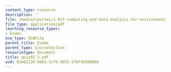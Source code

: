 ```yaml
---
content_type: resource
description: ''
file: /media/courses/1-017-computing-and-data-analysis-for-environmental-applications-fall-2003/83e6213988633cf0005557bf455886bd_quiz02_3.pdf
file_type: application/pdf
learning_resource_types:
- Exams
ocw_type: OCWFile
parent_title: Exams
parent_type: CourseSection
resourcetype: Document
title: quiz02_3.pdf
uid: 83e62139-8863-3cf0-0055-57bf455886bd
---
```

